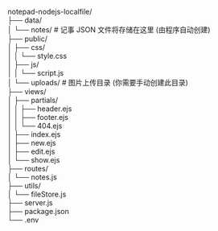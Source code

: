 notepad-nodejs-localfile/  
├── data/  
│   └── notes/         # 记事 JSON 文件将存储在这里 (由程序自动创建)  
├── public/  
│   ├── css/  
│   │   └── style.css  
│   ├── js/  
│   │   └── script.js  
│   └── uploads/       # 图片上传目录 (你需要手动创建此目录)  
├── views/  
│   ├── partials/  
│   │   ├── header.ejs  
│   │   ├── footer.ejs  
│   │   └── 404.ejs  
│   ├── index.ejs  
│   ├── new.ejs  
│   ├── edit.ejs  
│   └── show.ejs  
├── routes/  
│   └── notes.js  
├── utils/  
│   └── fileStore.js  
├── server.js  
├── package.json  
└── .env  
